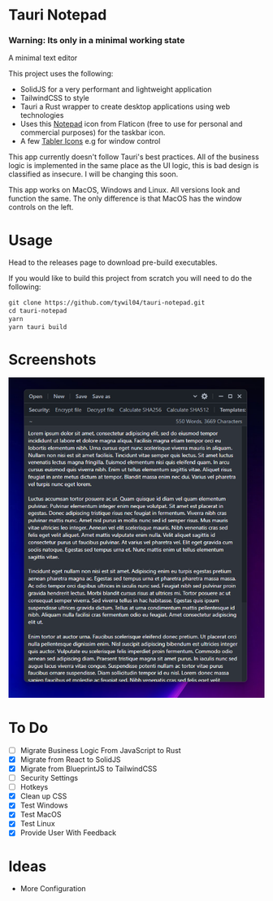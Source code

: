 # Tauri Notepad

### Warning: Its only in a minimal working state

A minimal text editor 

This project uses the following:
- SolidJS for a very performant and lightweight application
- TailwindCSS to style
- Tauri a Rust wrapper to create desktop applications using web technologies
- Uses this [Notepad](https://www.flaticon.com/free-icon/notebook_346081?related_id=346081&origin=search) icon from Flaticon (free to use for personal and commercial purposes) for the taskbar icon.
- A few [Tabler Icons](https://tablericons.com/) e.g for window control

This app currently doesn't follow Tauri's best practices. All of the business logic is implemented in the same place as the UI logic, this is bad design is classified as insecure. I will be changing this soon.

This app works on MacOS, Windows and Linux. All versions look and function the same. The only difference is that MacOS has the window controls on the left.

# Usage
Head to the releases page to download pre-build executables. 

If you would like to build this project from scratch you will need to do the following:
```
git clone https://github.com/tywil04/tauri-notepad.git
cd tauri-notepad
yarn
yarn tauri build
```

# Screenshots
![Windows 11 Dark Mode (With Text Wrapping)](/screenshots/win11-dark-wrapped.png)

# To Do
- [ ] Migrate Business Logic From JavaScript to Rust
- [x] Migrate from React to SolidJS
- [x] Migrate from BlueprintJS to TailwindCSS
- [ ] Security Settings
- [ ] Hotkeys
- [x] Clean up CSS
- [x] Test Windows
- [x] Test MacOS
- [x] Test Linux
- [x] Provide User With Feedback

# Ideas
- More Configuration
